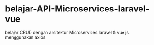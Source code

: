 # belajar-API-Microservices-laravel-vue
belajar CRUD dengan arsitektur Microservices laravel &amp; vue js menggunakan axios

